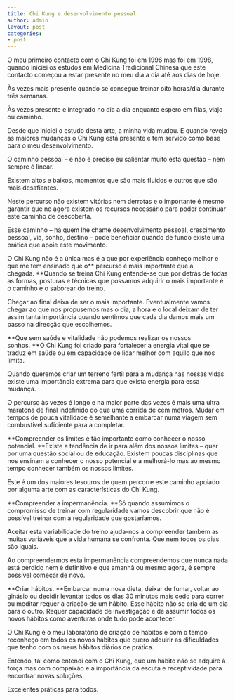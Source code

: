 ```yaml
---
title: Chi Kung e desenvolvimento pessoal
author: admin
layout: post
categories:
- post
---
```


O meu primeiro contacto com o Chi Kung foi em 1996 mas foi em 1998, quando iniciei os estudos em Medicina Tradicional Chinesa que este contacto começou a estar presente no meu dia a dia até aos dias de hoje.

Às vezes mais presente quando se consegue treinar oito horas/dia durante três semanas.

Às vezes presente e integrado no dia a dia enquanto espero em filas, viajo ou caminho.

Desde que iniciei o estudo desta arte, a minha vida mudou. E quando revejo as maiores mudanças o Chi Kung está presente e tem servido como base para o meu desenvolvimento.

O caminho pessoal &#8211; e não é preciso eu salientar muito esta questão &#8211; nem sempre é linear.

Existem altos e baixos, momentos que são mais fluidos e outros que são mais desafiantes.

Neste percurso não existem vitórias nem derrotas e o importante é mesmo garantir que no agora existem os recursos necessário para poder continuar este caminho de descoberta.

Esse caminho &#8211; há quem lhe chame desenvolvimento pessoal, crescimento pessoal, via, sonho, destino &#8211; pode beneficiar quando de fundo existe uma prática que apoie este movimento.

O Chi Kung não é a única mas é a que por experiência conheço melhor e que me tem ensinado que o** percurso é mais importante que a chegada. **Quando se treina Chi Kung entende-se que por detrás de todas as formas, posturas e técnicas que possamos adquirir o mais importante é o caminho e o saborear do treino.

Chegar ao final deixa de ser o mais importante. Eventualmente vamos chegar ao que nos propusemos mas o dia, a hora e o local deixam de ter assim tanta importância quando sentimos que cada dia damos mais um passo na direcção que escolhemos.

**Que sem saúde e vitalidade não podemos realizar os nossos sonhos. **O Chi Kung foi criado para fortalecer a energia vital que se traduz em saúde ou em capacidade de lidar melhor com aquilo que nos limita.

Quando queremos criar um terreno fertil para a mudança nas nossas vidas existe uma importância extrema para que exista energia para essa mudança.

O percurso às vezes é longo e na maior parte das vezes é mais uma ultra maratona de final indefinido do que uma corrida de cem metros. Mudar em tempos de pouca vitalidade é semelhante a embarcar numa viagem sem combustível suficiente para a completar.

**Compreender os limites é tão importante como conhecer o nosso potencial. **Existe a tendência de ir para além dos nossos limites &#8211; quer por uma questão social ou de educação. Existem poucas disciplinas que nos ensinam a conhecer o nosso potencial e a melhorá-lo mas ao mesmo tempo conhecer também os nossos limites.

Este é um dos maiores tesouros de quem percorre este caminho apoiado por alguma arte com as características do Chi Kung.

**Compreender a impermanência. **Só quando assumimos o compromisso de treinar com regularidade vamos descobrir que não é possível treinar com a regularidade que gostaríamos.

Aceitar esta variabilidade do treino ajuda-nos a compreender também as muitas variáveis que a vida humana se confronta. Que nem todos os dias são iguais.

Ao compreendermos esta impermanência compreendemos que nunca nada está perdido nem é definitivo e que amanhã ou mesmo agora, é sempre possível começar de novo.

**Criar hábitos. **Embarcar numa nova dieta, deixar de fumar, voltar ao ginásio ou decidir levantar todos os dias 30 minutos mais cedo para correr ou meditar requer a criação de um hábito. Esse hábito não se cria de um dia para o outro. Requer capacidade de investigação e de assumir todos os novos hábitos como aventuras onde tudo pode acontecer.

O Chi Kung é o meu laboratório de criação de hábitos e com o tempo reconheço em todos os novos hábitos que quero adquirir as dificuldades que tenho com os meus hábitos diários de prática.

Entendo, tal como entendi com o Chi Kung, que um hábito não se adquire à força mas com compaixão e a importância da escuta e receptividade para encontrar novas soluções.

Excelentes práticas para todos. 
